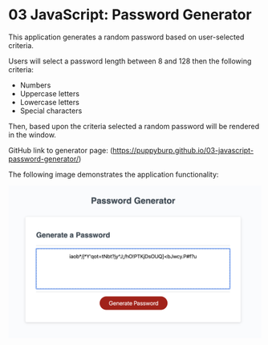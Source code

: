 # 03 JavaScript: Password Generator

This application generates a random password based on user-selected criteria. 

Users will select a password length between 8 and 128 then the following criteria:
* Numbers
* Uppercase letters
* Lowercase letters
* Special characters

Then, based upon the criteria selected a random password will be rendered in the window.


GitHub link to generator page: (https://puppyburp.github.io/03-javascript-password-generator/)


The following image demonstrates the application functionality:

![password generator](./assets/images/03-javascript-password-generator.png)


